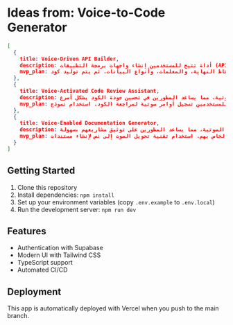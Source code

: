 # Ideas from: Voice-to-Code Generator

```json
[
  {
    title: Voice-Driven API Builder,
    description: أداة تتيح للمستخدمين إنشاء واجهات برمجة التطبيقات (APIs) من خلال الأوامر الصوتية، مما يسهل على المطورين إنشاء واجهات برمجة التطبيقات بسرعة.,
    mvp_plan: استخدام مكتبة تحويل الصوت إلى نص لإنشاء واجهة بسيطة، حيث يمكن للمستخدمين إدخال أوامر صوتية لتحديد نقاط النهاية، والمعلمات، وأنواع البيانات. ثم يتم توليد كود API الأساسي باستخدام لغة برمجة مثل Node.js.
  },
  {
    title: Voice-Activated Code Review Assistant,
    description: أداة تستخدم الذكاء الاصطناعي لمراجعة الكود بناءً على الأوامر الصوتية، مما يساعد المطورين في تحسين جودة الكود بشكل أسرع.,
    mvp_plan: إنشاء واجهة مستخدم بسيطة حيث يمكن للمستخدمين تسجيل أوامر صوتية لمراجعة الكود. استخدام نموذج AI لتحليل الكود المقدم وتقديم ملاحظات فورية بناءً على المعايير المحددة.
  },
  {
    title: Voice-Enabled Documentation Generator,
    description: أداة توليد وثائق برمجية تلقائية من خلال الأوامر الصوتية، مما يساعد المطورين على توثيق مشاريعهم بسهولة.,
    mvp_plan: تطوير واجهة مستخدم بسيطة تتيح للمستخدمين التحدث عن وظائف الكود الخاص بهم. استخدام تقنية تحويل الصوت إلى نص لإنشاء مستندات Markdown أو HTML تلقائيًا بناءً على الأوامر الصوتية المدخلة.
  }
]
```

## Getting Started

1. Clone this repository
2. Install dependencies: `npm install`
3. Set up your environment variables (copy `.env.example` to `.env.local`)
4. Run the development server: `npm run dev`

## Features

- Authentication with Supabase
- Modern UI with Tailwind CSS
- TypeScript support
- Automated CI/CD

## Deployment

This app is automatically deployed with Vercel when you push to the main branch.